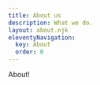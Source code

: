 ```yaml
---
title: About us
description: What we do.
layout: about.njk
eleventyNavigation:
  key: About
  order: 0
---
```


About!
